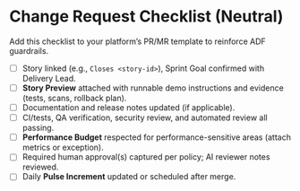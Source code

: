 # Change Request Checklist (Neutral)

Add this checklist to your platform’s PR/MR template to reinforce ADF guardrails.

- [ ] Story linked (e.g., `Closes <story-id>`), Sprint Goal confirmed with Delivery Lead.
- [ ] **Story Preview** attached with runnable demo instructions and evidence (tests, scans, rollback plan).
- [ ] Documentation and release notes updated (if applicable).
- [ ] CI/tests, QA verification, security review, and automated review all passing.
- [ ] **Performance Budget** respected for performance-sensitive areas (attach metrics or exception).
- [ ] Required human approval(s) captured per policy; AI reviewer notes reviewed.
- [ ] Daily **Pulse Increment** updated or scheduled after merge.
